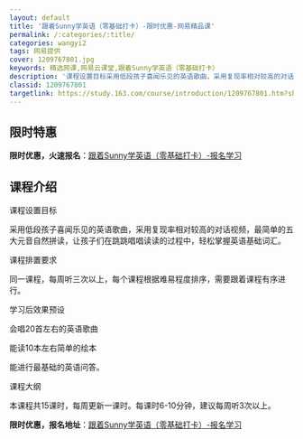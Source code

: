 ```yaml
---
layout: default
title: '跟着Sunny学英语（零基础打卡）-限时优惠-网易精品课'
permalink: /:categories/:title/
categories: wangyi2
tags: 网易提供
cover: 1209767801.jpg
keywords: 精选网课,网易云课堂,跟着Sunny学英语（零基础打卡）
description: '课程设置目标采用低段孩子喜闻乐见的英语歌曲，采用复现率相对较高的对话视频，最简单的五大元音自然拼读，让孩子们在跳跳唱唱读'
classid: 1209767801
targetlink: https://study.163.com/course/introduction/1209767801.htm?share=1&shareId=1025206652&utm_campaign=share&utm_medium=iphoneShare&utm_source=&utm_u=1025206652
---
```


## 限时特惠

**限时优惠，火速报名**：[跟着Sunny学英语（零基础打卡）-报名学习](https://study.163.com/course/introduction/1209767801.htm?share=1&shareId=1025206652&utm_campaign=share&utm_medium=iphoneShare&utm_source=&utm_u=1025206652)

## 课程介绍

课程设置目标

采用低段孩子喜闻乐见的英语歌曲，采用复现率相对较高的对话视频，最简单的五大元音自然拼读，让孩子们在跳跳唱唱读读的过程中，轻松掌握英语基础词汇。

课程排置要求

同一课程，每周听三次以上，每个课程根据难易程度排序，需要跟着课程有序进行。

学习后效果预设

会唱20首左右的英语歌曲

能读10本左右简单的绘本

能进行最基础的英语问答。

课程大纲

本课程共15课时，每周更新一课时。每课时6-10分钟，建议每周听3次以上。

**限时优惠，报名地址**：[跟着Sunny学英语（零基础打卡）-报名学习](https://study.163.com/course/introduction/1209767801.htm?share=1&shareId=1025206652&utm_campaign=share&utm_medium=iphoneShare&utm_source=&utm_u=1025206652)

